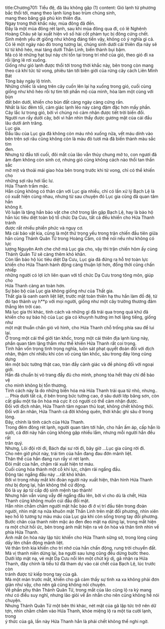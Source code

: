 title:Chương701: Tiểu đệ, đã lâu không gặp (1)
content:
Gió lạnh từ phương bắc thổi tới, mang theo lạnh lùng bao trùm chúng sinh,<br>mang theo băng giá phủ kín thiên địa.<br>Ngay trong thời khắc này, mùa đông đã đến.<br>Đây là một mùa đông rét lạnh, sau khi mùa đông qua đi, có lẽ Nghênh<br>Hoàng Châu sẽ lại xuất hiện vô số hài cốt phàm tục bị đông cứng chết.<br>Sinh mệnh yếu ớt giống như không đáng tiền vậy, không có ý nghĩa gì cả.<br>Có lẽ một ngày nào đó trong tương lai, chúng sinh dưới cái thiên địa này sẽ<br>từ từ khô héo, mai táng dưới Thần Linh, biến thành bụi bặm.<br>Mà có lẽ những hạt bụi này chỉ tồn tại trong trí nhớ của gió, theo gió đi xa<br>rồi lặng lẽ rơi xuống.<br>Giống như gió lạnh được thổi tới trong thời khắc này, bên trong còn mang<br>theo cả khí tức tử vong, phiêu tán tới biên giới của rừng cây cách Liên Minh Bát<br>Tông bảy ngày lộ trình.<br>Những chiếc lá vàng trên cây cuốn lên lại hạ xuống trong gió, cuối cùng<br>giống như khô héo rồi tự tìm tới phần mộ của mình, hòa làm một cùng với bùn<br>đất bên dưới, khiến cho bùn đất càng ngày càng cứng rắn.<br>Nhất là lúc đêm tối, cảm giác lạnh lẽo này càng đậm đặc hơn mấy phần.<br>Cây lắc lư trong gió, bởi vì chúng nó cảm nhận được tiết trời biến đổi.<br>Người run rẩy dưới cây, bởi vì hắn nhìn thấy được gương mặt của cái đầu<br>lâu dưới ánh trăng.<br>Lục gia.<br>Đầu lâu của Lục gia đã không còn máu nhỏ xuống nữa, vết máu dính vào<br>bên trên sợi râu cũng không còn là màu đỏ tươi mà đã biến thành màu sắc tím<br>đen.<br>Nhưng từ đầu tới cuối, đôi mắt của lão vẫn thủy chung mở to, con ngươi đã<br>ảm đạm không còn sinh cơ, nhưng gió cũng không cách nào thổi tan thần sắc<br>mờ mịt và thoải mái giao hòa bên trong trước khi tử vong, chỉ có thể khiến cho<br>những sợi râu hơi lắc lư.<br>Hứa Thanh trầm mặc.<br>Hắn cũng không có thân cận với Lục gia nhiều, chỉ có lần xử lý Bạch Lệ là<br>có xuất hiện cùng nhau, nhưng từ sau chuyện đó Lục gia cũng đã quan tâm hắn<br>không ít.<br>Vô luận là tặng hắn bảo vật che chở trong lần gặp Bạch Lệ, hay là bảo hộ<br>hắn lúc tiêu diệt toàn bộ tổ chức Dạ Cưu, tất cả đều khiến cho Hứa Thanh tránh<br>được rất nhiều phiền phức và nguy cơ.<br>Mà cái bảo vật kia, cũng là một thứ trọng yếu trong trận chiến đầu tiên giữa<br>hắn cùng Thánh Quân Tử trong Hoàng Cấm, có thể nói nếu như không có lực<br>lượng Nguyên Anh che chở mà Lục gia cho, vậy thì trận chiến hôm ấy cùng<br>Thánh Quân Tử sẽ càng thêm khó khăn.<br>Còn lần bảo hộ lúc tiêu diệt Dạ Cưu, Lục gia đã đứng ra hỗ trợ toàn lực<br>khiến cho Hứa Thanh hành động càng thuận lợi hơn, đồng thời cũng chấn nhiếp<br>những người có lợi ích liên quan với tổ chức Dạ Cưu trong tông môn, giúp cho<br>Hứa Thanh càng an toàn hơn.<br>Sự bảo bộ của Lục gia không giống như của Thất gia.<br>Thất gia là oanh oanh liệt liệt, trước mặt toàn thiên hạ thu hắn làm đồ đệ, từ<br>đó tạo thành uy h**p với mọi người, giống như một cây trường thương đâm<br>thẳng lên trời cao.<br>Mà lục gia thì khác, tính cách và những gì đã trải qua trong quá khứ đã<br>khiến cho sự bảo hộ của Lục gia có khuynh hướng im hơi lặng tiếng, giống như<br>một mặt thuẫn chắn gió vô hình, cho Hứa Thanh chỗ trống phía sau để lui lại.<br>Ở trong một cái thế giới tàn khốc, trong một cái thiên địa lạnh lùng này,<br>phần quan tâm lặng thầm như thế khiến Hứa Thanh rất coi trọng.<br>Tính hắn vốn trọng tình trọng nghĩa, luôn sát phạt quyết đoán đối với địch<br>nhân, thậm chí nhiều khi còn vô cùng tàn khốc, sâu trong đáy lòng cũng dựng<br>lên một bức tường thật cao, tràn đầy cảnh giác và đề phòng đối với ngoại giới.<br>Hắn đã chuẩn bị võ trang đầy đủ cho mình, phong tỏa hết thảy chỉ để bảo vệ<br>cho mình không bị tổn thương.<br>Tính cách này là do những biến hóa mà Hứa Thanh trải qua từ nhỏ, nhưng..<br>... Phía dưới tất cả, ở bên trong bức tường cao, ở sâu dưới lớp băng sơn, còn<br>cất giấu một tia ôn hòa mà cực ít có người có thể cảm nhận được.<br>Đối với địch nhân, Hứa Thanh tâm ngoan thủ loạt, không chết không thôi.<br>Đối với ân nhân, Hứa Thanh cả đời không quên, thời khắc ghi sâu ở trong<br>lòng.<br>Đây, chính là tính cách của Hứa Thanh.<br>Trong đêm đông rét lạnh, người quan tâm tới hắn, cho hắn ấm áp, cấp hắn lò<br>sưởi, cả đời này hắn cũng không gặp nhiều lắm, nhưng mỗi người hắn đều rất<br>trân quý.<br>Nhưng, Lôi đội rời đi, Bách đại sư rời đi, bây giờ …Lục gia cũng rời đi.<br>Cho nên giờ phút này, trái tim của hắn đang đau đớn mãnh liệt.<br>Thân thể của hắn đang run rẩy vì rét lạnh.<br>Đôi mắt của hắn, chậm rãi xuất hiện tơ máu.<br>Cuối cùng hóa thành một cỗ khí lực, chậm rãi ngẩng đầu.<br>Động tác ngẩng đầu này …rất khó khăn.<br>Bởi vì trong nháy mắt khi đoàn người này xuất hiện, thân hình Hứa Thanh<br>như bị đọng lại, hắn không thể cử động.<br>Đó là uy áp từ cấp độ sinh mệnh tạo thành!<br>Nhưng hắn vẫn vùng vẫy để ngẩng đầu lên, bởi vì cho dù là chết, Hứa<br>Thanh cũng không muốn cúi đầu đối mặt.<br>Hắn nhìn chằm chằm người mặt hắc bào đi ở vị trí đầu tiên trong đoàn<br>người, nhìn mặt nạ nửa khuôn mặt Thần Linh trên mặt đối phương, nhìn xiên<br>kẹo hồ lô tương tự màu máu của Lục gia khi còn sống trong tay đối phương.<br>Bước chân của thanh niên mặc áo đen đeo mặt nạ dừng lại, trong mắt hiện<br>ra một chút hồi ức, bên trong ánh mắt hiện ra vẻ ôn hòa và thân tình nhìn về<br>phía Hứa Thanh.<br>Ánh mắt ôn hòa này lập tức khiến cho Hứa Thanh sững sờ, trong lòng cũng<br>dấy lên chấn động mãnh liệt.<br>Vẻ thân tình kia khiến cho trí nhớ của hắn chấn động, rung trời chuyển đất.<br>Mà vị thanh niên dừng lại, ba người sau lưng cũng đều dừng bước theo.<br>Dưới lớp mặt nạ, vẻ mặt Dạ Cưu nổi lên một chút kỳ dị, gã nhận ra Hứa<br>Thanh, đây chính là tiểu tử đã tham dự vào cái chết của Bạch Lệ, lúc trước còn<br>tránh được tử kiếp trong tay của gã.<br>Mà một màn trước mắt, khiến cho gã cảm thấy sự tình xa xa không phải đơn<br>giản như vậy, cho nên gã cũng không nói chuyện.<br>Về phần phụ thân Thánh Quân Tử, trong mắt của lão cũng lộ ra kỳ mang<br>như có điều suy nghĩ, nhưng lão giỏi về ẩn nhẫn cho nên cũng không hề nói<br>chuyện.<br>Nhưng Thánh Quân Tử một bên thì khác, nét mặt của gã lập tức trở nên dữ<br>tợn, nhìn chằm chằm vào Hứa Thanh, khóe miệng lộ ra một tia cười lạnh, trong<br>ý thức của gã, lần này Hứa Thanh hẳn là phải chết không thể nghi ngờ.